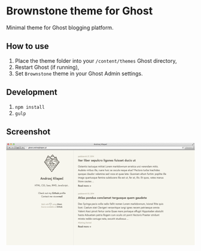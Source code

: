 # Brownstone theme for Ghost

Minimal theme for Ghost blogging platform.

## How to use

1. Place the theme folder into your ``/content/themes`` Ghost directory,
2. Restart Ghost (if running),
3. Set ``Brownstone`` theme in your Ghost Admin settings.

## Development

1. ``npm install``
2. ``gulp``

## Screenshot
![Screenshot](screenshot.png)
